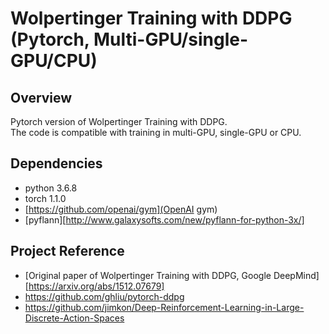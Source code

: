 # Wolpertinger Training with DDPG (Pytorch, Multi-GPU/single-GPU/CPU)
## Overview
Pytorch version of Wolpertinger Training with DDPG. <br>
The code is compatible with training in multi-GPU, single-GPU or CPU. <br>

## Dependencies
* python 3.6.8
* torch 1.1.0
* [https://github.com/openai/gym](OpenAI gym)
* [pyflann][http://www.galaxysofts.com/new/pyflann-for-python-3x/]

## Project Reference
* [Original paper of Wolpertinger Training with DDPG, Google DeepMind][https://arxiv.org/abs/1512.07679]
* https://github.com/ghliu/pytorch-ddpg
* https://github.com/jimkon/Deep-Reinforcement-Learning-in-Large-Discrete-Action-Spaces
